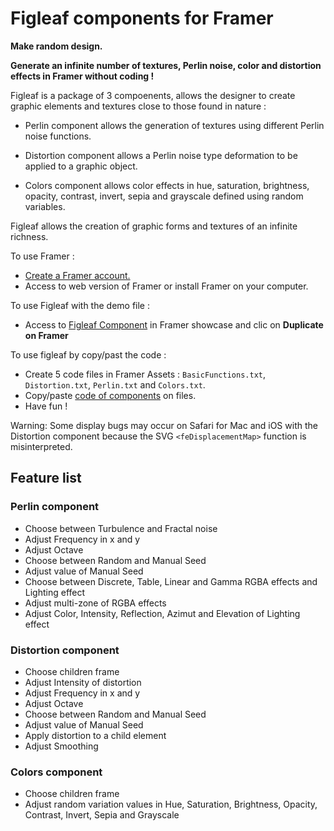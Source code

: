 # Figleaf components for Framer

**Make random design.**

**Generate an infinite number of textures, Perlin noise, color and distortion effects in Framer without coding !**

Figleaf is a package of 3 compoenents, allows the designer to create graphic elements and textures close to those found in nature :

* Perlin component allows the generation of textures using different Perlin noise functions.

* Distortion component allows a Perlin noise type deformation to be applied to a graphic object.

* Colors component allows color effects in hue, saturation, brightness, opacity, contrast, invert, sepia and grayscale defined using random variables.

Figleaf allows the creation of graphic forms and textures of an infinite richness.

To use Framer :
* [Create a Framer account.](https://login.framer.com/sign-up/?ref=site&redirect=https%3A%2F%2Fframer.com%2F)
* Access to web version of Framer or install Framer on your computer.

To use Figleaf with the demo file :
* Access to [Figleaf Component](https://www.framer.com/showcase/project/jYAGqQXvxOitU1IFY1VF/?fbclid=IwAR1_tRgVoSXMBw1ICzf5e8MPDdplnNc4iBSzSZROMuRnrnV9f45WN3re3lE) in Framer showcase and clic on **Duplicate on Framer** 

To use figleaf by copy/past the code :
* Create 5 code files in Framer Assets : `BasicFunctions.txt`, `Distortion.txt`, `Perlin.txt` and `Colors.txt`.
* Copy/paste [code of components](https://github.com/yannbellot/figleaf-framer/tree/main/Components) on files.
* Have fun !

Warning: Some display bugs may occur on Safari for Mac and iOS with the Distortion component because the SVG `<feDisplacementMap>` function is misinterpreted.

## Feature list

### Perlin component

* Choose between Turbulence and Fractal noise
* Adjust Frequency in x and y
* Adjust Octave
* Choose between Random and Manual Seed
* Adjust value of Manual Seed
* Choose between Discrete, Table, Linear and Gamma RGBA effects and Lighting effect
* Adjust multi-zone of RGBA effects
* Adjust Color, Intensity, Reflection, Azimut and Elevation of Lighting effect

### Distortion component

* Choose children frame
* Adjust Intensity of distortion
* Adjust Frequency in x and y
* Adjust Octave
* Choose between Random and Manual Seed
* Adjust value of Manual Seed
* Apply distortion to a child element
* Adjust Smoothing

### Colors component

* Choose children frame
* Adjust random variation values in Hue, Saturation, Brightness, Opacity, Contrast, Invert, Sepia and Grayscale

